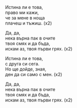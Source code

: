 Истина ли е това, <br />
право ми кажи, <br />
че за мене в ноща <br />
плачеш и тъжиш. (x2)

Да, да, <br />
нека върна пак в очите <br />
твоя смях и да бъда, <br />
искам аз, твоя първи грях. (x2)

Истина ли е това, <br />
с друга си сега. <br />
Но ще дойде, зная, <br />
ден да си само с мен. (x2)

Да, да, <br />
нека върна пак в очите <br />
твоя смях и да бъда, <br />
искам аз, твоя първи грях. (x2)